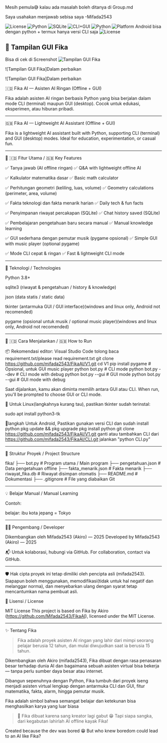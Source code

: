Mesih pemula😅 kalau ada masalah boleh ditanya di Group.md

Saya usahakan menjawab sebisa saya -Mifada2543

![License](https://img.shields.io/github/license/mifada2543/FikaAI)
![Python](https://img.shields.io/badge/Built%20With-Python%203-blue)
![SQLite](https://img.shields.io/badge/Storage-SQLite-lightgrey)
![CLI+GUI](https://img.shields.io/badge/Modes-CLI%20%7C%20GUI-brightgreen)
![Python](https://img.shields.io/badge/Python-3.8%2B-blue)
![Platform](https://img.shields.io/badge/Platform-Windows%20%7C%20Linux-lightgrey)
Android bisa dengan python + termux hanya versi CLI saja
![License](https://img.shields.io/github/license/mifada2543/FikaAI)

## 📸 Tampilan GUI Fika

Bisa di cek di Screenshot
![Tampilan GUI Fika](https://github.com/mifada2543/FikaAI/blob/main/Screenshot/17505724575876390207229960351747.jpg)

![Tampilan GUI Fika]Dalam perbaikan

![Tampilan GUI Fika]Dalam perbaikan

🇮🇩 Fika AI — Asisten AI Ringan (Offline + GUI)

Fika adalah asisten AI ringan berbasis Python yang bisa berjalan dalam mode CLI (terminal) maupun GUI (desktop). Cocok untuk edukasi, eksperimen, atau hiburan pribadi.


---

🇬🇧 Fika AI — Lightweight AI Assistant (Offline + GUI)

Fika is a lightweight AI assistant built with Python, supporting CLI (terminal) and GUI (desktop) modes. Ideal for education, experimentation, or casual fun.


---

🎯 🇮🇩 Fitur Utama / 🇬🇧 Key Features

✅ Tanya jawab (AI offline ringan)
✅ Q&A with lightweight offline AI

✅ Kalkulator matematika dasar
✅ Basic math calculator

✅ Perhitungan geometri (keliling, luas, volume)
✅ Geometry calculations (perimeter, area, volume)

✅ Fakta teknologi dan fakta menarik harian
✅ Daily tech & fun facts

✅ Penyimpanan riwayat percakapan (SQLite)
✅ Chat history saved (SQLite)

✅ Pembelajaran pengetahuan baru secara manual
✅ Manual knowledge learning

✅ GUI sederhana dengan pemutar musik (pygame opsional)
✅ Simple GUI with music player (optional pygame)

✅ Mode CLI cepat & ringan
✅ Fast & lightweight CLI mode



---

🧠 Teknologi / Technologies

Python 3.8+

sqlite3 (riwayat & pengetahuan / history & knowledge)

json (data statis / static data)

tkinter (antarmuka GUI / GUI interface)(windows and linux only, Android not recomended)

pygame (opsional untuk musik / optional music player)(windows and linux only, Android not recomended)



---

🔧 🇮🇩 Cara Menjalankan / 🇬🇧 How to Run

📦 Rekomendasi editor: Visual Studio Code
tolong baca requirement.txt/please read requirement.txt
git clone https://github.com/mifada2543/FikaAI/V1.git
cd V1
pip install pygame     # Opsional, untuk GUI music player
python bot.py          # CLI mode
python bot.py --dev    # CLI mode with debug
python bot.py --gui    # GUI mode
python bot.py --gui    # GUI mode with debug

Saat dijalankan, kamu akan diminta memilih antara GUI atau CLI.
When run, you'll be prompted to choose GUI or CLI mode.

📝 Untuk Linux(langkahnya kurang tau), pastikan tkinter sudah terinstal:

sudo apt install python3-tk

📝langkah Untuk Android, Pastikan gunakan versi CLI dan sudah install python
pkg update && pkg upgrade
pkg install python
git clone https://github.com/mifada2543/FikaAI/V1.git
ganti atau tambahkan CLI dari https://github.com/mifada2543/FikaAI/CLI.git
jalankan "python CLI.py"

---

📂 Struktur Proyek / Project Structure

fika/
├── bot.py                 # Program utama / Main program
├── pengetahuan.json       # Data pengetahuan offline
├── fakta_menarik.json     # Fakta menarik
├── riwayat_fika.db        # Riwayat disimpan otomatis
├── README.md              # Dokumentasi
├── .gitignore             # File yang diabaikan Git


---

💡 Belajar Manual / Manual Learning

Contoh:

belajar: ibu kota jepang = Tokyo


---

👨‍💻 Pengembang / Developer

Dikembangkan oleh Mifada2543 (Akiro) — 2025
Developed by Mifada2543 (Akiro) — 2025

📬 Untuk kolaborasi, hubungi via GitHub.
For collaboration, contact via GitHub.


---

🛡️ Hak cipta proyek ini tetap dimiliki oleh pencipta asli (mifada2543).  
Siapapun boleh menggunakan, memodifikasi(tidak untuk hal negatif dan melanggar norma), dan menyebarkan ulang dengan syarat tetap mencantumkan nama pembuat asli.

📄 Lisensi / License

MIT License
This project is based on Fika by Akiro (https://github.com/Mifada2543/FikaAI), licensed under the MIT License.

---
✨ Tentang Fika

> Fika adalah proyek asisten AI ringan yang lahir dari mimpi seorang pelajar berusia 12 tahun, dan mulai diwujudkan saat ia berusia 15 tahun.

Dikembangkan oleh Akiro (mifada2543), Fika dibuat dengan rasa penasaran besar terhadap dunia AI dan bagaimana sebuah asisten virtual bisa bekerja — tanpa perlu sumber daya besar atau internet.

Dibangun sepenuhnya dengan Python, Fika tumbuh dari proyek iseng menjadi asisten virtual lengkap dengan antarmuka CLI dan GUI, fitur matematika, fakta, alarm, hingga pemutar musik.

Fika adalah simbol bahwa semangat belajar dan ketekunan bisa menghasilkan karya yang luar biasa

> 📝 Fika dibuat karena sang kreator lagi gabut 😁
Tapi siapa sangka, dari kegabutan lahirlah AI offline kayak Fika!

Created because the dev was bored 😁
But who knew boredom could lead to an AI like Fika?
